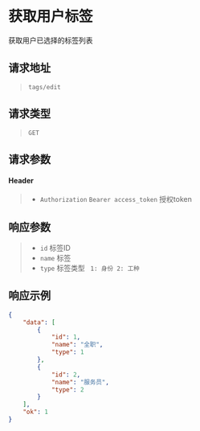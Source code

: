 # 获取用户标签

获取用户已选择的标签列表

## 请求地址

> `tags/edit`

## 请求类型

> `GET`

## 请求参数

#### Header

> - `Authorization` `Bearer access_token` 授权token

## 响应参数

> - `id` 标签ID
> - `name` 标签
> - `type` 标签类型 ` 1: 身份 2: 工种`

## 响应示例

```json
{
    "data": [
        {
            "id": 1,
            "name": "全职",
            "type": 1
        },
        {
            "id": 2,
            "name": "服务员",
            "type": 2
        }
    ],
    "ok": 1
}
```